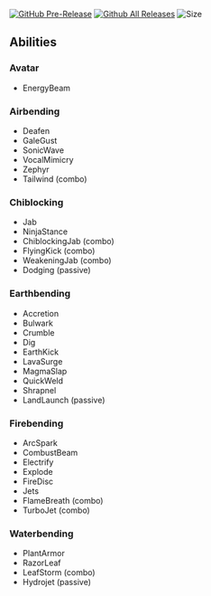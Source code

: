 [![GitHub Pre-Release](https://img.shields.io/github/release-pre/Simplicitee/ProjectAddons.svg)](https://github.com/Simplicitee/ProjectAddons/releases)
[![Github All Releases](https://img.shields.io/github/downloads/Simplicitee/ProjectAddons/total.svg)](https://github.com/Simplicitee/ProjectAddons/releases)
![Size](https://img.shields.io/github/repo-size/Simplicitee/ProjectAddons.svg)
## Abilities
### Avatar
- EnergyBeam

### Airbending
- Deafen
- GaleGust
- SonicWave
- VocalMimicry
- Zephyr
- Tailwind (combo)

### Chiblocking
- Jab
- NinjaStance
- ChiblockingJab (combo)
- FlyingKick (combo)
- WeakeningJab (combo)
- Dodging (passive)

### Earthbending
- Accretion
- Bulwark
- Crumble
- Dig
- EarthKick
- LavaSurge
- MagmaSlap
- QuickWeld
- Shrapnel
- LandLaunch (passive)

### Firebending
- ArcSpark
- CombustBeam
- Electrify
- Explode
- FireDisc
- Jets
- FlameBreath (combo)
- TurboJet (combo)

### Waterbending
- PlantArmor
- RazorLeaf
- LeafStorm (combo)
- Hydrojet (passive)
